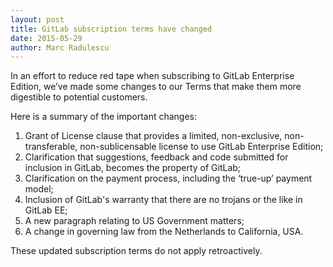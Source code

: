 ```yaml
---
layout: post
title: GitLab subscription terms have changed
date: 2015-05-29
author: Marc Radulescu
---
```


In an effort to reduce red tape when subscribing to GitLab Enterprise Edition, we’ve made some changes to our Terms that make them more digestible to potential customers.

<!-- more -->

Here is a summary of the important changes:

1. Grant of License clause that provides a limited, non-exclusive, non-transferable, non-sublicensable license to use GitLab Enterprise Edition;
2. Clarification that suggestions, feedback and code submitted for inclusion in GitLab, becomes the property of GitLab;
3. Clarification on the payment process, including the ‘true-up’ payment model;
4. Inclusion of GitLab's warranty that there are no trojans or the like in GitLab EE;
5. A new paragraph relating to US Government matters;
6. A change in governing law from the Netherlands to California, USA.

These updated subscription terms do not apply retroactively.